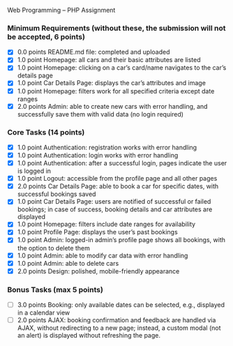 <Student Shahzaib Ali> 
<Student D946BF>

Web Programming – PHP Assignment


### Minimum Requirements (without these, the submission will not be accepted, 6 points) 
- [x] 0.0 points README.md file: completed and uploaded 
- [x] 1.0 point Homepage: all cars and their basic attributes are listed 
- [x] 1.0 point Homepage: clicking on a car’s card/name navigates to the car’s details page 
- [x] 1.0 point Car Details Page: displays the car’s attributes and image 
- [x] 1.0 point Homepage: filters work for all specified criteria except date ranges 
- [x] 2.0 points Admin: able to create new cars with error handling, and successfully save them with valid data (no login required) 

### Core Tasks (14 points) 
- [x] 1.0 point Authentication: registration works with error handling 
- [x] 1.0 point Authentication: login works with error handling 
- [x] 1.0 point Authentication: after a successful login, pages indicate the user is logged in 
- [x] 1.0 point Logout: accessible from the profile page and all other pages 
- [x] 2.0 points Car Details Page: able to book a car for specific dates, with successful bookings saved 
- [x] 1.0 point Car Details Page: users are notified of successful or failed bookings; in case of success, booking details and car attributes are displayed 
- [x] 1.0 point Homepage: filters include date ranges for availability 
- [x] 1.0 point Profile Page: displays the user’s past bookings 
- [x] 1.0 point Admin: logged-in admin’s profile page shows all bookings, with the option to delete them 
- [x] 1.0 point Admin: able to modify car data with error handling 
- [x] 1.0 point Admin: able to delete cars 
- [x] 2.0 points Design: polished, mobile-friendly appearance 

### Bonus Tasks (max 5 points) 
- [ ] 3.0 points Booking: only available dates can be selected, e.g., displayed in a calendar view 
- [ ] 2.0 points AJAX: booking confirmation and feedback are handled via AJAX, without redirecting to a new page; instead, a custom modal (not an alert) is displayed without refreshing the page.
